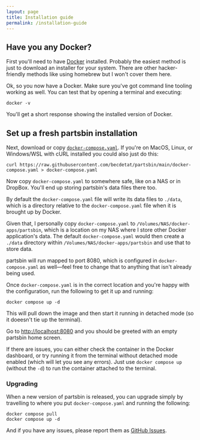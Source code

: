 ```yaml
---
layout: page
title: Installation guide
permalink: /installation-guide
---
```


## Have you any Docker?

First you'll need to have [Docker](https://www.docker.com/) installed. Probably the easiest method is just to download an installer for your system. There are other hacker-friendly methods like using homebrew but I won't cover them here.

Ok, so you now have a Docker. Make sure you've got command line tooling working as well. You can test that by opening a terminal and executing:

```
docker -v
```

You'll get a short response showing the installed version of Docker.

## Set up a fresh partsbin installation
Next, download or copy [`docker-compose.yaml`](https://github.com/becdetat/partsbin/blob/main/docker-compose.yaml). If you're on MacOS, Linux, or Windows/WSL with cURL installed you could also just do this:

```
curl https://raw.githubusercontent.com/becdetat/partsbin/main/docker-compose.yaml > docker-compose.yaml
```

Now copy `docker-compose.yaml` to somewhere safe, like on a NAS or in DropBox. You'll end up storing partsbin's data files there too.

By default the `docker-compose.yaml` file will write its data files to `./data`, which is a directory relative to the `docker-compose.yaml` file when it is brought up by Docker.

Given that, I personally copy `docker-compose.yaml` to `/Volumes/NAS/docker-apps/partsbin`, which is a location on my NAS where I store other Docker application's data. The default `docker-compose.yaml` would then create a `./data` directory within `/Volumes/NAS/docker-apps/partsbin` and use that to store data.

partsbin will run mapped to port 8080, which is configured in `docker-compose.yaml` as well—feel free to change that to anything that isn't already being used.

Once `docker-compose.yaml` is in the correct location and you're happy with the configuration, run the following to get it up and running:

```
docker compose up -d
```

This will pull down the image and then start it running in detached mode (so it doeesn't tie up the terminal).

Go to <http://localhost:8080> and you should be greeted with an empty partsbin home screen.

If there are issues, you can either check the container in the Docker dashboard, or try running it from the terminal without detached mode enabled (which will let you see any errors). Just use `docker compose up` (without the `-d`) to run the container attached to the terminal.

### Upgrading

When a new version of partsbin is released, you can upgrade simply by travelling to where you put `docker-compose.yaml` and running the following:

```
docker compose pull
docker compose up -d
```

And if you have any issues, please report them as [GitHub Issues](https://github.com/becdetat/partsbin/issues).
